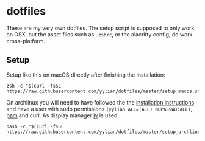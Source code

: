 # dotfiles

These are my very own dotfiles. The setup script is supposed to only work on
OSX, but the asset files such as `.zshrc`, or the alacritty config, do work
cross-platform.

## Setup

Setup like this on macOS directly after finishing the installation:
```
zsh -c "$(curl -fsSL https://raw.githubusercontent.com/yylian/dotfiles/master/setup_macos.sh)"
```
On archlinux you will need to have followed the the [installation
instructions](https://wiki.archlinux.org/index.php/installation_guide) and have
a user with sudo permissions `(yylian ALL=(ALL) NOPASSWD:ALL)`, [pam](https://wiki.archlinux.org/title/SSH_keys#pam_ssh) and curl. As display manager  [ly](https://github.com/nullgemm/ly) is used.
```
bash -c "$(curl -fsSL https://raw.githubusercontent.com/yylian/dotfiles/master/setup_archlinux.sh)"
```
